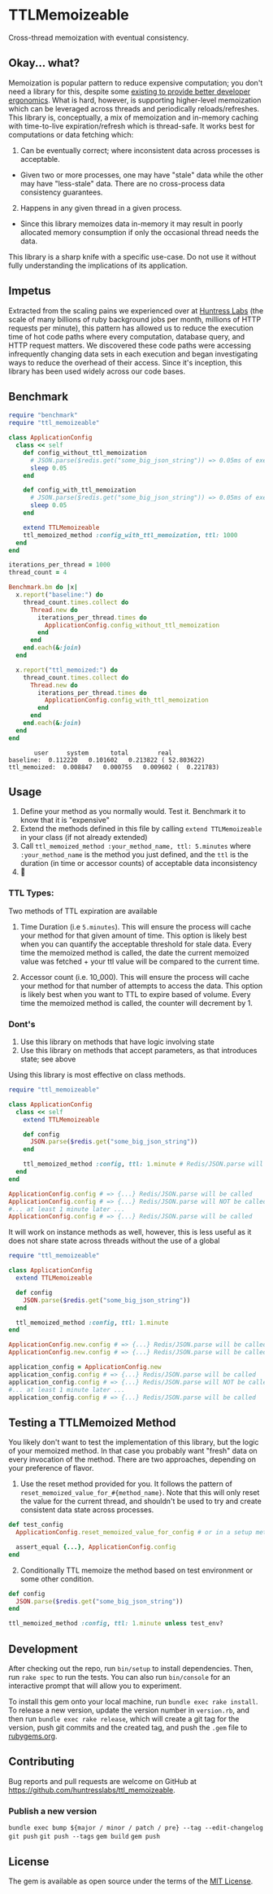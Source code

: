 # TTLMemoizeable

Cross-thread memoization with eventual consistency.

## Okay... what?

Memoization is popular pattern to reduce expensive computation; you don't need a library for this, despite some [existing to provide better developer ergonomics](https://github.com/matthewrudy/memoist). What is hard, however, is supporting higher-level memoization which can be leveraged across threads and periodically reloads/refreshes. This library is, conceptually, a mix of memoization and in-memory caching with time-to-live expiration/refresh which is thread-safe. It works best for computations or data fetching which:

1. Can be eventually correct; where inconsistent data across processes is acceptable.
  - Given two or more processes, one may have "stale" data while the other may have "less-stale" data. There are no cross-process data consistency guarantees.
2. Happens in any given thread in a given process.
  - Since this library memoizes data in-memory it may result in poorly allocated memory consumption if only the occasional thread needs the data.

This library is a sharp knife with a specific use-case. Do not use it without fully understanding the implications of its application.

## Impetus

Extracted from the scaling pains we experienced over at [Huntress Labs](https://www.huntress.com) (the scale of many billions of ruby background jobs per month, millions of HTTP requests per minute), this pattern has allowed us to reduce the execution time of hot code paths where every computation, database query, and HTTP request matters. We discovered these code paths were accessing infrequently changing data sets in each execution and began investigating ways to reduce the overhead of their access. Since it's inception, this library has been used widely across our code bases.

## Benchmark

```ruby
require "benchmark"
require "ttl_memoizeable"

class ApplicationConfig
  class << self
    def config_without_ttl_memoization
      # JSON.parse($redis.get("some_big_json_string")) => 0.05ms of execution time
      sleep 0.05
    end

    def config_with_ttl_memoization
      # JSON.parse($redis.get("some_big_json_string")) => 0.05ms of execution time
      sleep 0.05
    end

    extend TTLMemoizeable
    ttl_memoized_method :config_with_ttl_memoization, ttl: 1000
  end
end

iterations_per_thread = 1000
thread_count = 4

Benchmark.bm do |x|
  x.report("baseline:") do
    thread_count.times.collect do
      Thread.new do
        iterations_per_thread.times do
          ApplicationConfig.config_without_ttl_memoization
        end
      end
    end.each(&:join)
  end

  x.report("ttl_memoized:") do
    thread_count.times.collect do
      Thread.new do
        iterations_per_thread.times do
          ApplicationConfig.config_with_ttl_memoization
        end
      end
    end.each(&:join)
  end
end
```

```
       user     system      total        real
baseline:  0.112220   0.101602   0.213822 ( 52.803622)
ttl_memoized:  0.008847   0.000755   0.009602 (  0.221783)
```

## Usage

  1. Define your method as you normally would. Test it. Benchmark it to know that it is "expensive"
  2. Extend the methods defined in this file by calling `extend TTLMemoizeable` in your class (if not already extended)
  3. Call `ttl_memoized_method :your_method_name, ttl: 5.minutes` where `:your_method_name` is the method you just defined, and the `ttl` is the duration (in time or accessor counts) of acceptable data inconsistency
  4. 🎉

### TTL Types:
  Two methods of TTL expiration are available

  1. Time Duration (i.e `5.minutes`). This will ensure the process will cache your method
     for that given amount of time. This option is likely best when you can quantify the
     acceptable threshold for stale data. Every time the memoized method is called, the date
     the current memoized value was fetched + your ttl value will be compared to the current time.

  2. Accessor count (i.e. 10_000). This will ensure the process will cache your method
     for that number of attempts to access the data. This option is likely best when you
     want to TTL to expire based of volume. Every time the memoized method is called, the counter
     will decrement by 1.


### Dont's

1. Use this library on methods that have logic involving state
2. Use this library on methods that accept parameters, as that introduces state; see above


Using this library is most effective on class methods.

```ruby
require "ttl_memoizeable"

class ApplicationConfig
  class << self
    extend TTLMemoizeable

    def config
      JSON.parse($redis.get("some_big_json_string"))
    end

    ttl_memoized_method :config, ttl: 1.minute # Redis/JSON.parse will only be hit once per minute from this process
  end
end

ApplicationConfig.config # => {...} Redis/JSON.parse will be called
ApplicationConfig.config # => {...} Redis/JSON.parse will NOT be called
#... at least 1 minute later ...
ApplicationConfig.config # => {...} Redis/JSON.parse will be called
```


It will work on instance methods as well, however, this is less useful as it does not share state across threads without the use of a global
```ruby
require "ttl_memoizeable"

class ApplicationConfig
  extend TTLMemoizeable

  def config
    JSON.parse($redis.get("some_big_json_string"))
  end

  ttl_memoized_method :config, ttl: 1.minute
end

ApplicationConfig.new.config # => {...} Redis/JSON.parse will be called
ApplicationConfig.new.config # => {...} Redis/JSON.parse will be called

application_config = ApplicationConfig.new
application_config.config # => {...} Redis/JSON.parse will be called
application_config.config # => {...} Redis/JSON.parse will NOT be called
#... at least 1 minute later ...
application_config.config # => {...} Redis/JSON.parse will be called
```

## Testing a TTLMemoized Method

You likely don't want to test the implementation of this library, but the logic of your memoized method. In that case you probably want "fresh" data on every invocation of the method. There are two approaches, depending on your preference of flavor.

1. Use the reset method provided for you. It follows the pattern of `reset_memoized_value_for_#{method_name}`. Note that this will only reset the value for the current thread, and shouldn't be used to try and create consistent data state across processes.
```ruby
def test_config
  ApplicationConfig.reset_memoized_value_for_config # or in a setup method or before block if available

  assert_equal {...}, ApplicationConfig.config
end
```

2. Conditionally TTL memoize the method based on test environment or some other condition.
```ruby
def config
  JSON.parse($redis.get("some_big_json_string"))
end

ttl_memoized_method :config, ttl: 1.minute unless test_env?
```

## Development

After checking out the repo, run `bin/setup` to install dependencies. Then, run `rake spec` to run the tests. You can also run `bin/console` for an interactive prompt that will allow you to experiment.

To install this gem onto your local machine, run `bundle exec rake install`. To release a new version, update the version number in `version.rb`, and then run `bundle exec rake release`, which will create a git tag for the version, push git commits and the created tag, and push the `.gem` file to [rubygems.org](https://rubygems.org).

## Contributing

Bug reports and pull requests are welcome on GitHub at https://github.com/huntresslabs/ttl_memoizeable.

### Publish a new version

`bundle exec bump ${major / minor / patch / pre} --tag --edit-changelog`
`git push`
`git push --tags`
`gem build`
`gem push`

## License

The gem is available as open source under the terms of the [MIT License](https://opensource.org/licenses/MIT).
